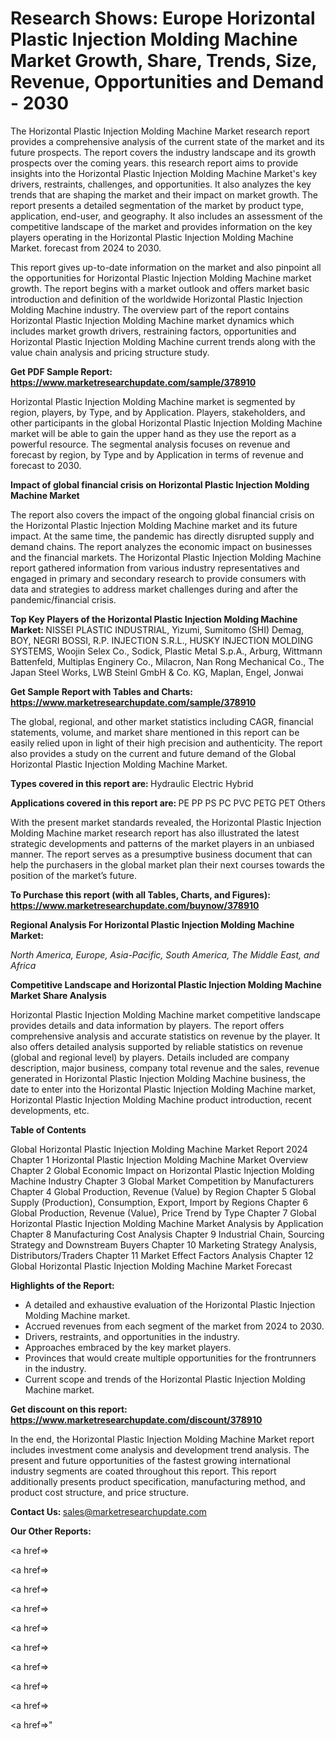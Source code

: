 # Research Shows: Europe Horizontal Plastic Injection Molding Machine Market Growth, Share, Trends, Size, Revenue, Opportunities and Demand - 2030

The Horizontal Plastic Injection Molding Machine Market research report provides a comprehensive analysis of the current state of the market and its future prospects. The report covers the industry landscape and its growth prospects over the coming years. this research report aims to provide insights into the Horizontal Plastic Injection Molding Machine Market's key drivers, restraints, challenges, and opportunities. It also analyzes the key trends that are shaping the market and their impact on market growth. The report presents a detailed segmentation of the market by product type, application, end-user, and geography. It also includes an assessment of the competitive landscape of the market and provides information on the key players operating in the Horizontal Plastic Injection Molding Machine Market. forecast from 2024 to 2030.

This report gives up-to-date information on the market and also pinpoint all the opportunities for Horizontal Plastic Injection Molding Machine market growth. The report begins with a market outlook and offers market basic introduction and definition of the worldwide Horizontal Plastic Injection Molding Machine industry. The overview part of the report contains Horizontal Plastic Injection Molding Machine market dynamics which includes market growth drivers, restraining factors, opportunities and Horizontal Plastic Injection Molding Machine current trends along with the value chain analysis and pricing structure study.

<strong><b>Get PDF Sample Report: <a href=https://www.marketresearchupdate.com/sample/378910>https://www.marketresearchupdate.com/sample/378910</a></b></strong>

Horizontal Plastic Injection Molding Machine market is segmented by region, players, by Type, and by Application. Players, stakeholders, and other participants in the global Horizontal Plastic Injection Molding Machine market will be able to gain the upper hand as they use the report as a powerful resource. The segmental analysis focuses on revenue and forecast by region, by Type and by Application in terms of revenue and forecast to 2030.

<strong><b>Impact of global financial crisis on Horizontal Plastic Injection Molding Machine Market</b></strong>

The report also covers the impact of the ongoing global financial crisis on the Horizontal Plastic Injection Molding Machine market and its future impact. At the same time, the pandemic has directly disrupted supply and demand chains. The report analyzes the economic impact on businesses and the financial markets. The Horizontal Plastic Injection Molding Machine report gathered information from various industry representatives and engaged in primary and secondary research to provide consumers with data and strategies to address market challenges during and after the pandemic/financial crisis.

<strong><b>Top Key Players of the Horizontal Plastic Injection Molding Machine Market:
</b></strong>NISSEI PLASTIC INDUSTRIAL, Yizumi, Sumitomo (SHI) Demag, BOY, NEGRI BOSSI, R.P. INJECTION S.R.L., HUSKY INJECTION MOLDING SYSTEMS, Woojin Selex Co., Sodick, Plastic Metal S.p.A., Arburg, Wittmann Battenfeld, Multiplas Enginery Co., Milacron, Nan Rong Mechanical Co., The Japan Steel Works, LWB Steinl GmbH & Co. KG, Maplan, Engel, Jonwai<strong><b>
</b></strong>

<strong><b>Get Sample Report with Tables and Charts: <a href=https://www.marketresearchupdate.com/sample/378910>https://www.marketresearchupdate.com/sample/378910</a></b></strong>

The global, regional, and other market statistics including CAGR, financial statements, volume, and market share mentioned in this report can be easily relied upon in light of their high precision and authenticity. The report also provides a study on the current and future demand of the Global Horizontal Plastic Injection Molding Machine Market.

<strong><b>Types covered in this report are:
</b></strong>Hydraulic
Electric
Hybrid<strong><b>
</b></strong>

<strong><b>Applications covered in this report are:
</b></strong>PE
PP
PS
PC
PVC
PETG
PET
Others<strong><b>
</b></strong>

With the present market standards revealed, the Horizontal Plastic Injection Molding Machine market research report has also illustrated the latest strategic developments and patterns of the market players in an unbiased manner. The report serves as a presumptive business document that can help the purchasers in the global market plan their next courses towards the position of the market’s future.

<strong><b>To Purchase this report (with all Tables, Charts, and Figures): <a href=https://www.marketresearchupdate.com/buynow/378910>https://www.marketresearchupdate.com/buynow/378910</a></b></strong>

<strong><b>Regional Analysis For Horizontal Plastic Injection Molding Machine Market:</b></strong>

<em><i>North America, Europe, Asia-Pacific, South America, The Middle East, and Africa</i></em>

<strong><b>Competitive Landscape and Horizontal Plastic Injection Molding Machine Market Share Analysis</b></strong>

Horizontal Plastic Injection Molding Machine market competitive landscape provides details and data information by players. The report offers comprehensive analysis and accurate statistics on revenue by the player. It also offers detailed analysis supported by reliable statistics on revenue (global and regional level) by players. Details included are company description, major business, company total revenue and the sales, revenue generated in Horizontal Plastic Injection Molding Machine business, the date to enter into the Horizontal Plastic Injection Molding Machine market, Horizontal Plastic Injection Molding Machine product introduction, recent developments, etc.

<strong><b>Table of Contents</b></strong>

Global Horizontal Plastic Injection Molding Machine Market Report 2024
Chapter 1 Horizontal Plastic Injection Molding Machine Market Overview
Chapter 2 Global Economic Impact on Horizontal Plastic Injection Molding Machine Industry
Chapter 3 Global Market Competition by Manufacturers
Chapter 4 Global Production, Revenue (Value) by Region
Chapter 5 Global Supply (Production), Consumption, Export, Import by Regions
Chapter 6 Global Production, Revenue (Value), Price Trend by Type
Chapter 7 Global Horizontal Plastic Injection Molding Machine Market Analysis by Application
Chapter 8 Manufacturing Cost Analysis
Chapter 9 Industrial Chain, Sourcing Strategy and Downstream Buyers
Chapter 10 Marketing Strategy Analysis, Distributors/Traders
Chapter 11 Market Effect Factors Analysis
Chapter 12 Global Horizontal Plastic Injection Molding Machine Market Forecast

<strong><b>Highlights of the Report:</b></strong>

- A detailed and exhaustive evaluation of the Horizontal Plastic Injection Molding Machine market.
- Accrued revenues from each segment of the market from 2024 to 2030.
- Drivers, restraints, and opportunities in the industry.
- Approaches embraced by the key market players.
- Provinces that would create multiple opportunities for the frontrunners in the industry.
- Current scope and trends of the Horizontal Plastic Injection Molding Machine market.

<strong><b>Get discount on this report: <a href=https://www.marketresearchupdate.com/discount/378910>https://www.marketresearchupdate.com/discount/378910</a></b></strong>

In the end, the Horizontal Plastic Injection Molding Machine Market report includes investment come analysis and development trend analysis. The present and future opportunities of the fastest growing international industry segments are coated throughout this report. This report additionally presents product specification, manufacturing method, and product cost structure, and price structure.

<strong><b>Contact Us:
</b></strong>sales@marketresearchupdate.com

<strong>Our Other Reports:</strong>

<a href=></a>

<a href=></a>

<a href=></a>

<a href=></a>

<a href=></a>

<a href=></a>

<a href=></a>

<a href=></a>

<a href=></a>

<a href=></a>"
